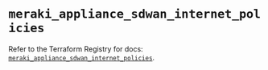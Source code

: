 # `meraki_appliance_sdwan_internet_policies`

Refer to the Terraform Registry for docs: [`meraki_appliance_sdwan_internet_policies`](https://registry.terraform.io/providers/ciscodevnet/meraki/1.7.1/docs/resources/appliance_sdwan_internet_policies).
